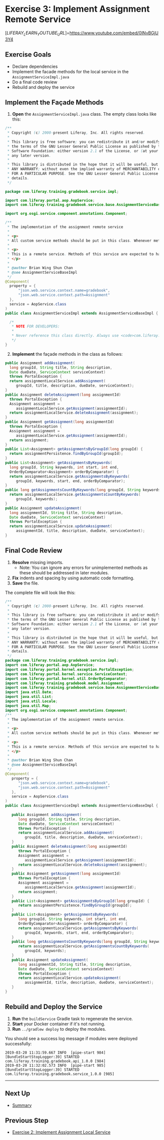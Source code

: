 # Exercise 3: Implement Assignment Remote Service

[$LIFERAY_LEARN_YOUTUBE_URL$]=https://www.youtube.com/embed/0lNvBGjU3Y4

## Exercise Goals

- Declare dependencies
- Implement the facade methods for the local service in the <code>AssignmentServiceImpl.java</code>
- Do a final code review
- Rebuild and deploy the service

## Implement the Façade Methods

1. **Open** the `AssignmentServiceImpl.java` class. The empty class looks like this:

  ```java
  /**
   * Copyright (c) 2000-present Liferay, Inc. All rights reserved.
   *
   * This library is free software; you can redistribute it and/or modify it under
   * the terms of the GNU Lesser General Public License as published by the Free
   * Software Foundation; either version 2.1 of the License, or (at your option)
   * any later version.
   *
   * This library is distributed in the hope that it will be useful, but WITHOUT
   * ANY WARRANTY; without even the implied warranty of MERCHANTABILITY or FITNESS
   * FOR A PARTICULAR PURPOSE. See the GNU Lesser General Public License for more
   * details.
   */

  package com.liferay.training.gradebook.service.impl;

  import com.liferay.portal.aop.AopService;
  import com.liferay.training.gradebook.service.base.AssignmentServiceBaseImpl;

  import org.osgi.service.component.annotations.Component;

  /**
   * The implementation of the assignment remote service
   *
   * <p>
   * All custom service methods should be put in this class. Whenever methods are added, rerun ServiceBuilder to copy their definitions into the <code>com.liferay.training.gradebook.service.AssignmentService</code> interface.
   *
   * <p>
   * This is a remote service. Methods of this service are expected to have security checks based on the propagated JAAS credentials because this service can be accessed remotely.
   * </p>
   *
   * @author Brian Wing Shun Chan
   * @see AssignmentServiceBaseImpl
   */
  @Component(
  	property = {
  		"json.web.service.context.name=gradebook",
  		"json.web.service.context.path=Assignment"
  	},
  	service = AopService.class
  )
  public class AssignmentServiceImpl extends AssignmentServiceBaseImpl {

  	/*
  	 * NOTE FOR DEVELOPERS:
  	 *
  	 * Never reference this class directly. Always use <code>com.liferay.training.gradebook.service.AssignmentServiceUtil</code> to access the assignment remote service.
  	 */
  }
  ```

2. **Implement** the façade methods in the class as follows:

  ```java
  public Assignment addAssignment(
    long groupId, String title, String description,
    Date dueDate, ServiceContext serviceContext)
    throws PortalException {
    return assignmentLocalService.addAssignment(
       groupId, title, description, dueDate, serviceContext);
  }
  public Assignment deleteAssignment(long assignmentId)
    throws PortalException {
    Assignment assignment =
       assignmentLocalService.getAssignment(assignmentId);
    return assignmentLocalService.deleteAssignment(assignment);
  }
  public Assignment getAssignment(long assignmentId)
    throws PortalException {
    Assignment assignment =
       assignmentLocalService.getAssignment(assignmentId);
    return assignment;
  }
  public List<Assignment> getAssignmentsByGroupId(long groupId) {
    return assignmentPersistence.findByGroupId(groupId);
  }
  public List<Assignment> getAssignmentsByKeywords(
    long groupId, String keywords, int start, int end,
    OrderByComparator<Assignment> orderByComparator) {
    return assignmentLocalService.getAssignmentsByKeywords(
       groupId, keywords, start, end, orderByComparator);
  }
  public long getAssignmentsCountByKeywords(long groupId, String keywords) {
    return assignmentLocalService.getAssignmentsCountByKeywords(
       groupId, keywords);
  }
  public Assignment updateAssignment(
    long assignmentId, String title, String description,
    Date dueDate, ServiceContext serviceContext)
    throws PortalException {
    return assignmentLocalService.updateAssignment(
       assignmentId, title, description, dueDate, serviceContext);
  }
  ```

## Final Code Review

1. **Resolve** missing imports.
   * Note: You can ignore any errors for unimplemented methods as these should be addressed in later modules. 
2. **Fix** indents and spacing by using automatic code formatting.
3. **Save** the file.

The complete file will look like this:

```java
/**
 * Copyright (c) 2000-present Liferay, Inc. All rights reserved.
 *
 * This library is free software; you can redistribute it and/or modify it under
 * the terms of the GNU Lesser General Public License as published by the Free
 * Software Foundation; either version 2.1 of the License, or (at your option)
 * any later version.
 *
 * This library is distributed in the hope that it will be useful, but WITHOUT
 * ANY WARRANTY; without even the implied warranty of MERCHANTABILITY or FITNESS
 * FOR A PARTICULAR PURPOSE. See the GNU Lesser General Public License for more
 * details.
 */
package com.liferay.training.gradebook.service.impl;
import com.liferay.portal.aop.AopService;
import com.liferay.portal.kernel.exception.PortalException;
import com.liferay.portal.kernel.service.ServiceContext;
import com.liferay.portal.kernel.util.OrderByComparator;
import com.liferay.training.gradebook.model.Assignment;
import com.liferay.training.gradebook.service.base.AssignmentServiceBaseImpl;
import java.util.Date;
import java.util.List;
import java.util.Locale;
import java.util.Map;
import org.osgi.service.component.annotations.Component;
/**
 * The implementation of the assignment remote service.
 *
 * <p>
 * All custom service methods should be put in this class. Whenever methods are added, rerun ServiceBuilder to copy their definitions into the <code>com.liferay.training.gradebook.service.AssignmentService</code> interface.
 *
 * <p>
 * This is a remote service. Methods of this service are expected to have security checks based on the propagated JAAS credentials because this service can be accessed remotely.
 * </p>
 *
 * @author Brian Wing Shun Chan
 * @see AssignmentServiceBaseImpl
 */
@Component(
   property = {
      "json.web.service.context.name=gradebook",
      "json.web.service.context.path=Assignment"
   },
   service = AopService.class
)
public class AssignmentServiceImpl extends AssignmentServiceBaseImpl {
   
   public Assignment addAssignment(
      long groupId, String title, String description,
      Date dueDate, ServiceContext serviceContext)
      throws PortalException {
      return assignmentLocalService.addAssignment(
         groupId, title, description, dueDate, serviceContext);
   }
   public Assignment deleteAssignment(long assignmentId)
      throws PortalException {
      Assignment assignment =
         assignmentLocalService.getAssignment(assignmentId);
      return assignmentLocalService.deleteAssignment(assignment);
   }
   public Assignment getAssignment(long assignmentId)
      throws PortalException {
      Assignment assignment =
         assignmentLocalService.getAssignment(assignmentId);
      return assignment;
   }
   public List<Assignment> getAssignmentsByGroupId(long groupId) {
      return assignmentPersistence.findByGroupId(groupId);
   }
   public List<Assignment> getAssignmentsByKeywords(
      long groupId, String keywords, int start, int end,
      OrderByComparator<Assignment> orderByComparator) {
      return assignmentLocalService.getAssignmentsByKeywords(
         groupId, keywords, start, end, orderByComparator);
   }
   public long getAssignmentsCountByKeywords(long groupId, String keywords) {
      return assignmentLocalService.getAssignmentsCountByKeywords(
         groupId, keywords);
   }
   public Assignment updateAssignment(
      long assignmentId, String title, String description,
      Date dueDate, ServiceContext serviceContext)
      throws PortalException {
      return assignmentLocalService.updateAssignment(
         assignmentId, title, description, dueDate, serviceContext);
   }
}
```

## Rebuild and Deploy the Service

1. **Run** the `buildService` Gradle task to regenerate the service.
2. **Start** your Docker container if it's not running.
3. **Run** `../gradlew deploy` to deploy the modules.

You should see a success log message if modules were deployed successfully:

```
2019-03-20 11:31:59.667 INFO  [pipe-start 984][BundleStartStopLogger:39] STARTED com.liferay.training.gradebook.api_1.0.0 [984]
2019-03-20 11:32:02.573 INFO  [pipe-start 985][BundleStartStopLogger:39] STARTED com.liferay.training.gradebook.service_1.0.0 [985]
```

---

## Next Up 

* [Summary](./summary.md) 

## Previous Step

* [Exercise 2: Implement Assignment Local Service](./exercise-2-implement-assignment-local-service.md) 